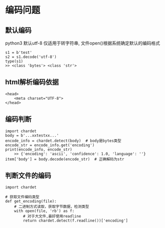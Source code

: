 # 编码问题

## 默认编码
python3 默认utf-8 仅适用于转字符串, 文件open()根据系统确定默认的编码格式    

```
s1 = b'test'
s2 = s1.decode('utf-8')
type(s1) 
>> <class 'bytes'> <class 'str'>
```

## html解析编码依据
```
<head>
    <meta charset="UTF-8">
</head>
```

## 编码判断
```
import chardet
body = b'...xxtestxx...'
encode_info = chardet.detect(body)  # body是bytes类型
encode_str = encode_info.get('encoding')
print(encode_info, encode_str)
    >> {'encoding': 'ascii', 'confidence': 1.0, 'language': ''}
item['body'] = body.decode(encode_str)  # 正确解码为str
```

## 判断文件的编码
```
import chardet
 
# 获取文件编码类型
def get_encoding(file):
    # 二进制方式读取，获取字节数据，检测类型
    with open(file, 'rb') as f:
        # 对于大文件,最好使用readline
        return chardet.detect(f.readline())['encoding']
```
